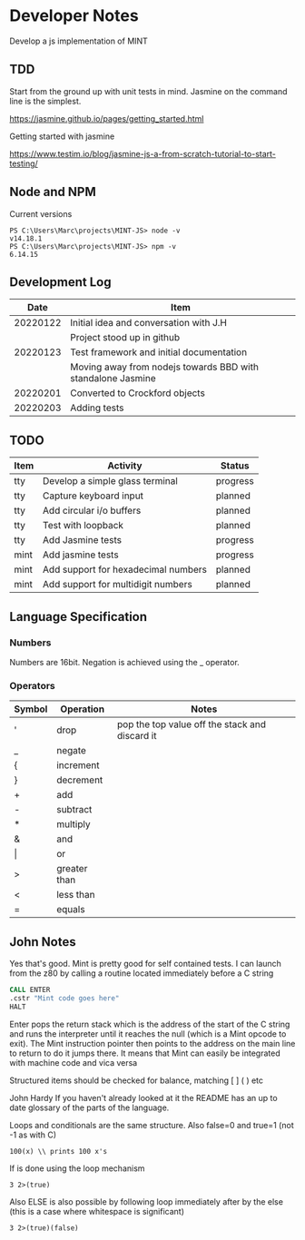 # Developer Notes

Develop a js implementation of MINT

## TDD

Start from the ground up with unit tests in mind. Jasmine on the command line is the simplest.

<https://jasmine.github.io/pages/getting_started.html>

Getting started with jasmine

<https://www.testim.io/blog/jasmine-js-a-from-scratch-tutorial-to-start-testing/>

## Node and NPM

Current versions

```shell
PS C:\Users\Marc\projects\MINT-JS> node -v
v14.18.1
PS C:\Users\Marc\projects\MINT-JS> npm -v
6.14.15
```

## Development Log

| Date     | Item                                                        |
|----------|-------------------------------------------------------------|
| 20220122 | Initial idea and conversation with J.H                      |
|          | Project stood up in github                                  |
| 20220123 | Test framework and initial documentation                    |
|          | Moving away from nodejs towards BBD with standalone Jasmine |
| 20220201 | Converted to Crockford objects                              |
| 20220203 | Adding tests                                                |

## TODO

| Item | Activity                        | Status   |
|------|---------------------------------|----------|
| tty  | Develop a simple glass terminal | progress |
| tty  | Capture keyboard input          | planned  |
| tty  | Add circular i/o buffers        | planned  |
| tty  | Test with loopback              | planned  |
| tty  | Add Jasmine tests                   | progress |
| mint | Add jasmine tests                   | progress |
| mint | Add support for hexadecimal numbers | planned  |
| mint | Add support for multidigit numbers  | planned  |

## Language Specification

### Numbers

Numbers are 16bit.
Negation is achieved using the _ operator.

### Operators

|Symbol|Operation|Notes                                          |
|------|---------|-----------------------------------------------| 
|'     | drop    |pop the top value off the stack and discard it |
|_| negate||
|{| increment||
|}| decrement||
|+| add||
|-| subtract||
|*| multiply||
|&| and||
|\|| or||
|>| greater than||
|<| less than||
|=| equals||

## John Notes

Yes that's good. Mint is pretty good for self contained tests. I can launch from the z80 by calling a routine located immediately before a C string

```asm
CALL ENTER
.cstr "Mint code goes here"
HALT
```

Enter pops the return stack which is the address of the start of the C string and runs the interpreter until it reaches the null (which is a Mint opcode to exit). The Mint instruction pointer then points to the address on the main line to return to do it jumps there. It means that Mint can easily be integrated with machine code and vica versa

Structured items should be checked for balance, matching [ ] ( )   etc

John Hardy
If you haven't already looked at it the README has an up to date glossary of the parts of the language.

Loops and conditionals are the same structure. Also false=0 and true=1 (not -1 as with C)

```forth
100(x) \\ prints 100 x's
```

If is done using the loop mechanism
```forth
3 2>(true)
```

Also ELSE is also possible by following loop immediately after by the else (this is a case where whitespace is significant)
```forth
3 2>(true)(false)
```
